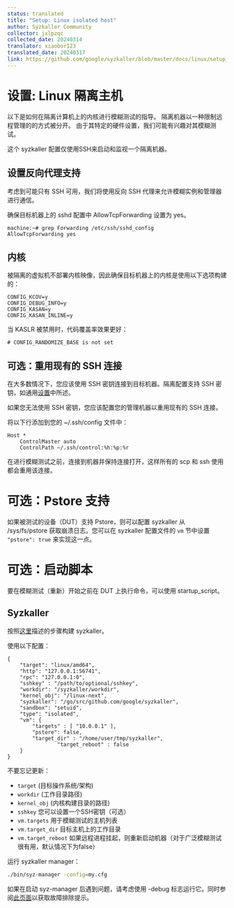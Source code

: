 ```yaml
---
status: translated
title: "Setup: Linux isolated host"
author: Syzkaller Community
collector: jxlpzqc
collected_date: 20240314
translator: xiaobor123
translated_date: 20240317
link: https://github.com/google/syzkaller/blob/master/docs/linux/setup_linux-host_isolated.md
---
```


# 设置: Linux 隔离主机

以下是如何在隔离计算机上的内核进行模糊测试的指导。
隔离机器以一种限制远程管理的的方式被分开。
由于其特定的硬件设置，我们可能有兴趣对其模糊测试。

这个 syzkaller 配置仅使用SSH来启动和监视一个隔离机器。

## 设置反向代理支持

考虑到可能只有 SSH 可用，我们将使用反向 SSH 代理来允许模糊实例和管理器进行通信。

确保目标机器上的 sshd 配置中 AllowTcpForwarding 设置为 yes。
```
machine:~# grep Forwarding /etc/ssh/sshd_config
AllowTcpForwarding yes
```

## 内核

被隔离的虚拟机不部署内核映像，因此确保目标机器上的内核是使用以下选项构建的：
```
CONFIG_KCOV=y
CONFIG_DEBUG_INFO=y
CONFIG_KASAN=y
CONFIG_KASAN_INLINE=y
```

当 KASLR 被禁用时，代码覆盖率效果更好：
```
# CONFIG_RANDOMIZE_BASE is not set
```

## 可选：重用现有的 SSH 连接

在大多数情况下，您应该使用 SSH 密钥连接到目标机器。隔离配置支持 SSH 密钥，如通用[设置](setup.md)中所述。

如果您无法使用 SSH 密钥，您应该配置您的管理机器以重用现有的 SSH 连接。

将以下行添加到您的 ~/.ssh/config 文件中：
```
Host *
	ControlMaster auto
	ControlPath ~/.ssh/control:%h:%p:%r
```

在进行模糊测试之前，连接到机器并保持连接打开，这样所有的 scp 和 ssh 使用都会重用该连接。

# 可选：Pstore 支持


如果被测试的设备（DUT）支持 Pstore，则可以配置 syzkaller 从 /sys/fs/pstore 获取崩溃日志。您可以在 syzkaller 配置文件的 `vm` 节中设置 `"pstore": true` 来实现这一点。

# 可选：启动脚本

要在模糊测试（重新）开始之前在 DUT 上执行命令，可以使用 startup_script。

## Syzkaller

按照[这里](/docs/linux/setup.md#go-and-syzkaller)描述的步骤构建 syzkaller。

使用以下配置：
```
{
	"target": "linux/amd64",
	"http": "127.0.0.1:56741",
	"rpc": "127.0.0.1:0",
	"sshkey" : "/path/to/optional/sshkey",
	"workdir": "/syzkaller/workdir",
	"kernel_obj": "/linux-next",
	"syzkaller": "/go/src/github.com/google/syzkaller",
	"sandbox": "setuid",
	"type": "isolated",
	"vm": {
		"targets" : [ "10.0.0.1" ],
		"pstore": false,
		"target_dir" : "/home/user/tmp/syzkaller",
                "target_reboot" : false
	}
}
```

不要忘记更新：
 - `target` (目标操作系统/架构)
 - `workdir` (工作目录路径)
 - `kernel_obj` (内核构建目录的路径)
 - `sshkey` 您可以设置一个SSH密钥（可选）
 - `vm.targets` 用于模糊测试的主机列表
 - `vm.target_dir` 目标主机上的工作目录
 - `vm.target_reboot` 如果远程进程挂起，则重新启动机器（对于广泛模糊测试很有用，默认情况下为false）

运行 syzkaller manager：
``` bash
./bin/syz-manager -config=my.cfg
```
如果在启动 syz-manager 后遇到问题，请考虑使用 -debug 标志运行它。同时参阅[此页面](/docs/troubleshooting.md)以获取故障排除提示。

